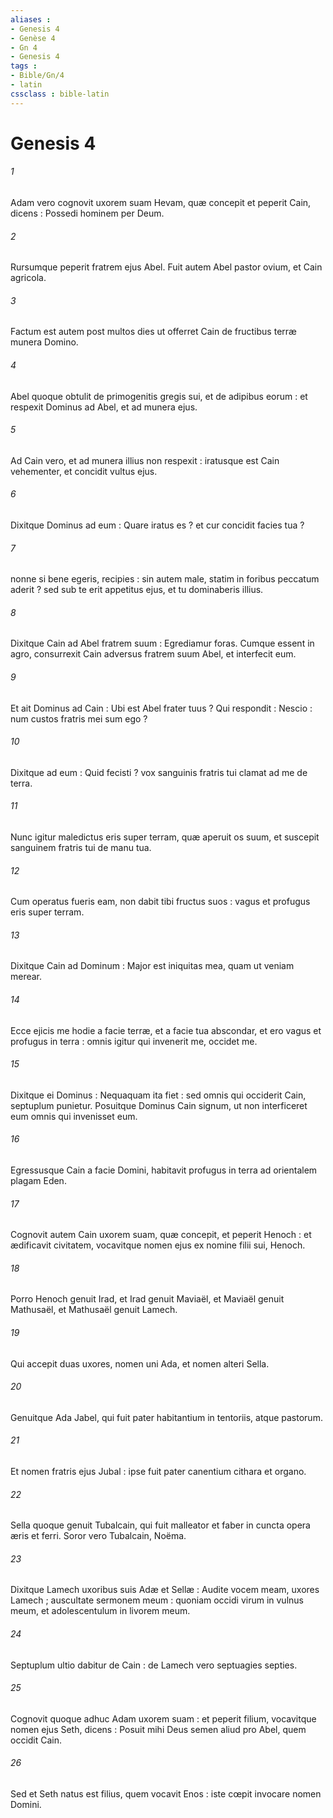 ```yaml
---
aliases : 
- Genesis 4
- Genèse 4
- Gn 4
- Genesis 4
tags : 
- Bible/Gn/4
- latin
cssclass : bible-latin
---
```


# Genesis 4

###### 1
Adam vero cognovit uxorem suam Hevam, quæ concepit et peperit Cain, dicens : Possedi hominem per Deum.
###### 2
Rursumque peperit fratrem ejus Abel. Fuit autem Abel pastor ovium, et Cain agricola.
###### 3
Factum est autem post multos dies ut offerret Cain de fructibus terræ munera Domino.
###### 4
Abel quoque obtulit de primogenitis gregis sui, et de adipibus eorum : et respexit Dominus ad Abel, et ad munera ejus.
###### 5
Ad Cain vero, et ad munera illius non respexit : iratusque est Cain vehementer, et concidit vultus ejus.
###### 6
Dixitque Dominus ad eum : Quare iratus es ? et cur concidit facies tua ?
###### 7
nonne si bene egeris, recipies : sin autem male, statim in foribus peccatum aderit ? sed sub te erit appetitus ejus, et tu dominaberis illius.
###### 8
Dixitque Cain ad Abel fratrem suum : Egrediamur foras. Cumque essent in agro, consurrexit Cain adversus fratrem suum Abel, et interfecit eum.
###### 9
Et ait Dominus ad Cain : Ubi est Abel frater tuus ? Qui respondit : Nescio : num custos fratris mei sum ego ?
###### 10
Dixitque ad eum : Quid fecisti ? vox sanguinis fratris tui clamat ad me de terra.
###### 11
Nunc igitur maledictus eris super terram, quæ aperuit os suum, et suscepit sanguinem fratris tui de manu tua.
###### 12
Cum operatus fueris eam, non dabit tibi fructus suos : vagus et profugus eris super terram.
###### 13
Dixitque Cain ad Dominum : Major est iniquitas mea, quam ut veniam merear.
###### 14
Ecce ejicis me hodie a facie terræ, et a facie tua abscondar, et ero vagus et profugus in terra : omnis igitur qui invenerit me, occidet me.
###### 15
Dixitque ei Dominus : Nequaquam ita fiet : sed omnis qui occiderit Cain, septuplum punietur. Posuitque Dominus Cain signum, ut non interficeret eum omnis qui invenisset eum.
###### 16
Egressusque Cain a facie Domini, habitavit profugus in terra ad orientalem plagam Eden.
###### 17
Cognovit autem Cain uxorem suam, quæ concepit, et peperit Henoch : et ædificavit civitatem, vocavitque nomen ejus ex nomine filii sui, Henoch.
###### 18
Porro Henoch genuit Irad, et Irad genuit Maviaël, et Maviaël genuit Mathusaël, et Mathusaël genuit Lamech.
###### 19
Qui accepit duas uxores, nomen uni Ada, et nomen alteri Sella.
###### 20
Genuitque Ada Jabel, qui fuit pater habitantium in tentoriis, atque pastorum.
###### 21
Et nomen fratris ejus Jubal : ipse fuit pater canentium cithara et organo.
###### 22
Sella quoque genuit Tubalcain, qui fuit malleator et faber in cuncta opera æris et ferri. Soror vero Tubalcain, Noëma.
###### 23
Dixitque Lamech uxoribus suis Adæ et Sellæ : Audite vocem meam, uxores Lamech ; auscultate sermonem meum : quoniam occidi virum in vulnus meum, et adolescentulum in livorem meum.
###### 24
Septuplum ultio dabitur de Cain : de Lamech vero septuagies septies.
###### 25
Cognovit quoque adhuc Adam uxorem suam : et peperit filium, vocavitque nomen ejus Seth, dicens : Posuit mihi Deus semen aliud pro Abel, quem occidit Cain.
###### 26
Sed et Seth natus est filius, quem vocavit Enos : iste cœpit invocare nomen Domini.
